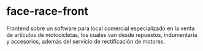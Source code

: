 # face-race-front
Frontend sobre un software para local comercial especializado en la venta de artículos de motocicletas, los cuales van desde repuestos, indumentaria y accesorios, además del servicio de rectificación de motores.
